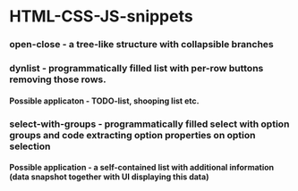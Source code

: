 # HTML-CSS-JS-snippets
### **open-close** - a tree-like structure with collapsible branches
### **dynlist** - programmatically filled list with per-row buttons removing those rows. 
#### Possible applicaton - TODO-list, shooping list etc.
### **select-with-groups** - programmatically filled select with option groups and code extracting option properties on option selection
#### Possible application - a self-contained list with additional information (data snapshot together with UI displaying this data)

